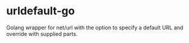 # urldefault-go
Golang wrapper for net/url with the option to specify a default URL and override with supplied parts.
